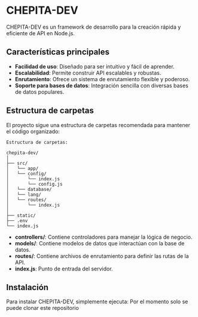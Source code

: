 # CHEPITA-DEV

CHEPITA-DEV es un framework de desarrollo para la creación rápida y eficiente de API en Node.js.

## Características principales

- **Facilidad de uso**: Diseñado para ser intuitivo y fácil de aprender.
- **Escalabilidad**: Permite construir API escalables y robustas.
- **Enrutamiento**: Ofrece un sistema de enrutamiento flexible y poderoso.
- **Soporte para bases de datos**: Integración sencilla con diversas bases de datos populares.

## Estructura de carpetas

El proyecto sigue una estructura de carpetas recomendada para mantener el código organizado:

```plaintext
Estructura de carpetas:

chepita-dev/
│
├── src/
│   └── app/
│   └── config/
│       └── index.js
│       └── config.js
│   └── database/
│   └── lang/
│   └── routes/
│       └── index.js
│
├── static/
├── .env
└── index.js
```
- **controllers/**: Contiene controladores para manejar la lógica de negocio.
- **models/**: Contiene modelos de datos que interactúan con la base de datos.
- **routes/**: Contiene archivos de enrutamiento para definir las rutas de la API.
- **index.js**: Punto de entrada del servidor.

## Instalación

Para instalar CHEPITA-DEV, simplemente ejecuta:
Por el momento solo se puede clonar este repositorio
